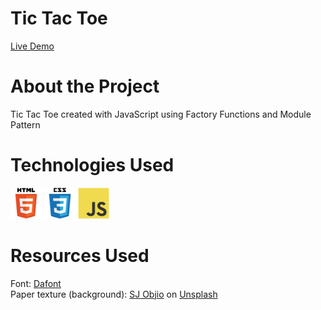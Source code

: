 # Tic Tac Toe
<a href="https://luaroxy.github.io/odin-tictactoe/">Live Demo </a>

# About the Project
Tic Tac Toe created with JavaScript using Factory Functions and Module Pattern

# Technologies Used
<img src="https://github.com/devicons/devicon/blob/master/icons/html5/html5-original-wordmark.svg" width="50"> <img src="https://github.com/devicons/devicon/blob/master/icons/css3/css3-original-wordmark.svg" width="50"> <img src="https://github.com/devicons/devicon/blob/master/icons/javascript/javascript-original.svg" width="50">

# Resources Used
Font: <a href="https://www.dafont.com/themes.php">Dafont </a>
\
Paper texture (background): <a href="https://unsplash.com/photos/XFWiZTa2Ub0">SJ Objio</a> on <a href="https://unsplash.com/">Unsplash</a>
